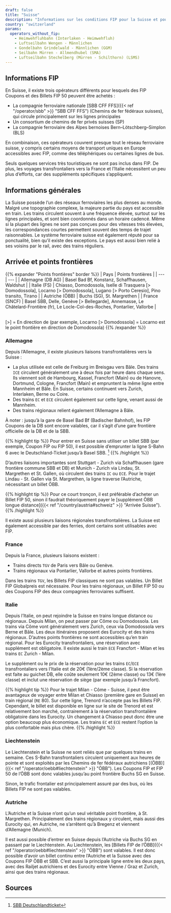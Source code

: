 ```yaml
---
draft: false
title: "Suisse"
description: "Informations sur les conditions FIP pour la Suisse et pour quels opérateurs des réductions peuvent être utilisées."
country: "switzerland"
params:
  operators_without_fip:
    - Heimwehfluhbahn (Interlaken - Heimwehfluh)
    - Luftseilbahn Wengen - Männlichen
    - Gondelbahn Grindelwald - Männlichen (GGM)
    - Seilbahn Mürren - Allmendhubel (SMA)
    - Luftseilbahn Stechelberg (Mürren - Schilthorn) (LSMS)
---
```


## Informations FIP

En Suisse, il existe trois opérateurs différents pour lesquels des FIP Coupons et des Billets FIP 50 peuvent être achetés :

- La compagnie ferroviaire nationale [SBB CFF FFS]({{< ref "/operator/sbb" >}} "SBB CFF FFS") (Chemins de fer fédéraux suisses), qui circule principalement sur les lignes principales
- Un consortium de chemins de fer privés suisses (SP)
- La compagnie ferroviaire des Alpes bernoises Bern–Lötschberg–Simplon (BLS)

En combinaison, ces opérateurs couvrent presque tout le réseau ferroviaire suisse, y compris certains moyens de transport uniques en Europe accessibles avec FIP, comme des téléphériques ou certaines lignes de bus.

Seuls quelques services très touristiques ne sont pas inclus dans FIP. De plus, les voyages transfrontaliers vers la France et l’Italie nécessitent un peu plus d’efforts, car des suppléments spécifiques s’appliquent.

## Informations générales

La Suisse possède l’un des réseaux ferroviaires les plus denses au monde. Malgré une topographie complexe, la majeure partie du pays est accessible en train. Les trains circulent souvent à une fréquence élevée, surtout sur les lignes principales, et sont bien coordonnés dans un horaire cadencé. Même si la plupart des lignes ne sont pas conçues pour des vitesses très élevées, les correspondances courtes permettent souvent des temps de trajet raisonnables. Le système ferroviaire suisse est également réputé pour sa ponctualité, bien qu’il existe des exceptions. Le pays est aussi bien relié à ses voisins par le rail, avec des trains réguliers.

## Arrivée et points frontières

{{% expander "Points frontières" border %}}
| Pays | Points frontières |
| --- | --- |
| Allemagne (DB AG) | Basel Bad Bf, Konstanz, Schaffhausen, Waldshut |
| Italie (FS) | Chiasso, Domodossola, Iselle di Trasquera [> Domodossola], Locarno [> Domodossola], Lugano [> Porto Ceresio], Pino transito, Tirano |
| Autriche (ÖBB) | Buchs (SG), St. Margrethen |
| France (SNCF) | Basel SBB, Delle, Genève [> Bellegarde], Annemasse, Le Châtelard-Frontière (fr), Le Locle-Col-des-Roches, Pontarlier, Vallorbe |

\
[>] = En direction de (par exemple, Locarno [> Domodossola] = Locarno est le point frontière en direction de Domodossola)
{{% /expander %}}

### Allemagne

Depuis l’Allemagne, il existe plusieurs liaisons transfrontalières vers la Suisse :

- La plus utilisée est celle de Freiburg im Breisgau vers Bâle. Des trains `ICE` circulent généralement une à deux fois par heure dans chaque sens. Ils viennent soit de Hambourg, Kassel, Francfort (Main) ou de Hanovre, Dortmund, Cologne, Francfort (Main) et empruntent la même ligne entre Mannheim et Bâle. En Suisse, certains continuent vers Zurich, Interlaken, Berne ou Coire.
- Des trains `EC` et `ECE` circulent également sur cette ligne, venant aussi de Mannheim.
- Des trains régionaux relient également l’Allemagne à Bâle.

À noter : jusqu’à la gare de Basel Bad Bf (Badischer Bahnhof), les FIP Coupons de la DB sont encore valables, car il s’agit d’une gare frontière officielle de la DB et de la SBB.

{{% highlight tip %}}
Pour entrer en Suisse sans utiliser un billet SBB (par exemple, Coupon FIP ou FIP 50), il est possible d’emprunter la ligne S-Bahn 6 avec le Deutschland-Ticket jusqu’à Basel SBB. [^1]
{{% /highlight %}}

D’autres liaisons importantes sont Stuttgart - Zurich via Schaffhausen (gare frontière commune SBB et DB) et Munich - Zurich via Lindau, St. Margrethen et St. Gallen, où circulent des trains `IC` ou `ECE`. Pour le trajet Lindau - St. Gallen via St. Margrethen, la ligne traverse l’Autriche, nécessitant un billet ÖBB.

{{% highlight tip %}}
Pour ce court tronçon, il est préférable d’acheter un Billet FIP 50, sinon il faudrait théoriquement payer le [supplément ÖBB longue distance]({{< ref "/country/austria#schweiz" >}} "Arrivée Suisse").
{{% /highlight %}}

Il existe aussi plusieurs liaisons régionales transfrontalières. La Suisse est également accessible par des ferries, dont certains sont utilisables avec FIP.

### France

Depuis la France, plusieurs liaisons existent :

- Trains directs `TGV` de Paris vers Bâle ou Genève.
- Trains régionaux via Pontarlier, Vallorbe et autres points frontières.

Dans les trains `TGV`, les Billets FIP classiques ne sont pas valables. Un Billet FIP Globalpreis est nécessaire. Pour les trains régionaux, un Billet FIP 50 ou des Coupons FIP des deux compagnies ferroviaires suffisent.

### Italie

Depuis l’Italie, on peut rejoindre la Suisse en trains longue distance ou régionaux. Depuis Milan, on peut passer par Côme ou Domodossola. Les trains via Côme vont généralement vers Zurich, ceux via Domodossola vers Berne et Bâle. Les deux itinéraires proposent des Eurocity et des trains régionaux. D’autres points frontières ne sont accessibles qu’en train régional. Pour les Eurocity transfrontaliers, une réservation avec supplément est obligatoire. Il existe aussi le train `ECE` Francfort - Milan et les trains `EC` Zurich - Milan.

Le supplément ou le prix de la réservation pour les trains `EC`/`ECE` transfrontaliers vers l’Italie est de 20€ (1ère/2ème classe). Si la réservation est faite au guichet DB, elle coûte seulement 10€ (2ème classe) ou 13€ (1ère classe) et inclut une réservation de siège (par exemple jusqu’à Francfort).

{{% highlight tip %}}
Pour le trajet Milan - Côme - Suisse, il peut être avantageux de voyager entre Milan et Chiasso (première gare en Suisse) en train régional (`RE` 80). Sur cette ligne, Trenord n’accepte pas les Billets FIP. Cependant, le billet est disponible en ligne sur le site de Trenord et est relativement bon marché, contrairement à la réservation transfrontalière obligatoire dans les Eurocity. Un changement à Chiasso peut donc être une option beaucoup plus économique. Les trains `EC` et `ECE` restent l’option la plus confortable mais plus chère.
{{% /highlight %}}

### Liechtenstein

Le Liechtenstein et la Suisse ne sont reliés que par quelques trains en semaine. Ces S-Bahn transfrontaliers circulent uniquement aux heures de pointe et sont exploités par les Chemins de fer fédéraux autrichiens [(ÖBB)]({{< ref "/operator/oebb#liechtenstein" >}} "ÖBB"). Les Coupons FIP et FIP 50 de l’ÖBB sont donc valables jusqu’au point frontière Buchs SG en Suisse.

Sinon, le trafic frontalier est principalement assuré par des bus, où les Billets FIP ne sont pas valables.

### Autriche

L’Autriche et la Suisse n’ont qu’un seul véritable point frontière, à St. Margrethen. Principalement des trains régionaux y circulent, mais aussi des Eurocity qui, en Autriche, ne s’arrêtent qu’à Bregenz et viennent d’Allemagne (Munich).

Il est aussi possible d’entrer en Suisse depuis l’Autriche via Buchs SG en passant par le Liechtenstein. Au Liechtenstein, les [Billets FIP de l’ÖBB]({{< ref "/operator/oebb#liechtenstein" >}} "ÖBB") sont valables. Il est donc possible d’avoir un billet continu entre l’Autriche et la Suisse avec des Coupons FIP ÖBB et SBB. C’est aussi la principale ligne entre les deux pays, avec des Railjet autrichiens et des Eurocity entre Vienne / Graz et Zurich, ainsi que des trains régionaux.

## Sources

[^1]: [SBB Deutschlandticket](https://www.sbb-deutschland.de/gilt-das-deutschlandticket-auf-unseren-strecken/)
